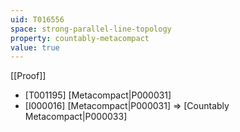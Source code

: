 ```yaml
---
uid: T016556
space: strong-parallel-line-topology
property: countably-metacompact
value: true
---
```

[[Proof]]

* [T001195] [Metacompact|P000031]
* [I000016] [Metacompact|P000031] => [Countably Metacompact|P000033]

